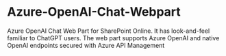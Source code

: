 # Azure-OpenAI-Chat-Webpart

Azure OpenAI Chat Web Part for SharePoint Online. It has look-and-feel familiar to ChatGPT users. The web part supports Azure OpenAI and native OpenAI endpoints secured with Azure API Management
